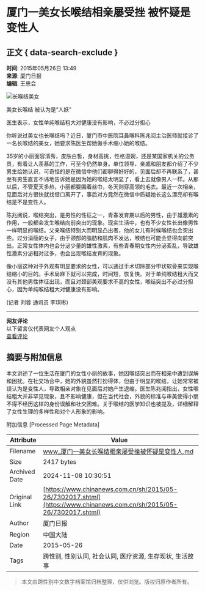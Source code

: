 # 厦门一美女长喉结相亲屡受挫 被怀疑是变性人

## 正文 { data-search-exclude }


**时间**: 2015年05月26日 13:49  
**来源**: 厦门日报  
**编辑**: 王忠会

![长喉结美女](http://www.chinanews.com/fileftp/2020/03/2020-03-11/U194P4T47D46410F978DT20200311093349.jpg)

美女长喉结 被认为是“人妖”

医生表示，女性单纯喉结粗大对健康没有影响，不必过分担心

你听说过美女也长喉结吗？近日，厦门市中医院耳鼻喉科陈兆阅主治医师就接诊了一名长喉结的美女，她要求陈医生帮她做手术缩小她的喉结。

35岁的小丽面容清秀，皮肤白皙，身材高挑，性格温婉，还是某国家机关的公务员，有着让人羡慕的工作，可至今仍然单身。单位领导、亲戚和朋友都介绍了不少男生给她认识，可奇怪的是在微信中他们都聊得好好的，见面后却不再联系了，甚至有男生直言不讳地告诉她是因为她的喉结太明显了，看上去就像男人一样。从那以后，不管夏天多热，小丽都要围着丝巾，冬天则穿高领的毛衣。最近一次相亲，见面后对方很快就找借口离开了，事后对方竟然在微信中质疑她长这么漂亮却有喉结是不是变性人。

陈兆阅说，喉结突出，是男性的性征之一，青春发育期以后的男性，由于雄激素的作用，一般都会发生喉结向前突出的现象。现实生活中，也有不少女性长出像男性一样明显的喉结。父亲喉结特别大而明显凸出者，他的女儿有时候喉结也会突出些。过分消瘦的女子，由于颈部的脂肪和肌肉不发达，喉结也可能会显得向前突出。正常女性体内也会分泌少量的雄性激素，有些青春期女性内分泌紊乱，导致雄性激素分泌相对过多，也会出现喉结发育的现象。

像小丽这种对于外观有明显要求的女性，可以通过手术切除部分甲状软骨来实现喉结缩小的目的。手术局麻下就可以完成，时间短，恢复快。对于单纯喉结粗大而又没有其他男性体征出现，而且对颈部美观要求不高的女性，喉结突出不必过分担心，因为单纯喉结粗大对健康没有影响。

(记者 刘蓉 通讯员 李琪彬)

---

**网友评论**  
以下留言仅代表网友个人观点  
[查看评论](http://comment.chinanews.com/ci/index.php/comment/news/more/7302017)

## 摘要与附加信息

<!-- tcd_abstract -->
本文讲述了一位生活在厦门的女性小丽的故事，她因喉结突出而在相亲中遭到误解和困扰。在社交场合中，她的外貌虽然打扮得体，但由于明显的喉结，让她常常被误认为是变性人，导致相亲对象在见面后对她产生退缩。医生陈兆阅指出，女性喉结粗大并非罕见现象，且不影响健康，但在当代社会，外貌的标准与审美使得小丽不得不经历这样的身份误解和社交困难。关于喉结的医学知识也被提及，详细解释了女性生理的多样性和对个人形象的影响。
<!-- tcd_abstract_end -->

附加信息 [Processed Page Metadata]

| Attribute       | Value                                  |
|-----------------|----------------------------------------|
| Filename        | www_厦门一美女长喉结相亲屡受挫被怀疑是变性人.md                             |
| Size            | 2417 bytes                           |
| Archived Date   | 2024-11-08 10:30:51                             |
| Original Link   | [https://www.chinanews.com.cn/sh/2015/05-26/7302017.shtml](https://www.chinanews.com.cn/sh/2015/05-26/7302017.shtml)                       |
| Author          | 厦门日报                               |
| Region          | 中国大陆                               |
| Date            | 2015-05-26                                 |
| Tags            | 跨性别, 性别认同, 社会认同, 医疗资源, 生存现状, 生活故事                                 |
>
> 本文由跨性别中文数字档案馆归档整理，仅供浏览。版权归原作者所有。
>